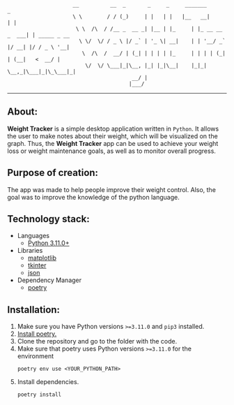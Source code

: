 ```
                     __          __  _       _     _     _______             _             
                     \ \        / / (_)     | |   | |   |__   __|           | |            
                      \ \  /\  / /__ _  __ _| |__ | |_     | |_ __ __ _  ___| | _____ _ __ 
                       \ \/  \/ / _ \ |/ _` | '_ \| __|    | | '__/ _` |/ __| |/ / _ \ '__|
                        \  /\  /  __/ | (_| | | | | |_     | | | | (_| | (__|   <  __/ |   
                         \/  \/ \___|_|\__, |_| |_|\__|    |_|_|  \__,_|\___|_|\_\___|_|   
                                        __/ |                                              
                                       |___/                                              
```
___
## **About:**
**Weight Tracker** is a simple desktop application written in `Python`. It allows the user to make notes about their weight, which will be visualized on the graph. Thus, the **Weight Tracker** app can be used to achieve your weight loss or weight maintenance goals, as well as to monitor overall progress.

## **Purpose of creation:**
The app was made to help people improve their weight control. Also, the goal was to improve the knowledge of the python language.

## **Technology stack:**
+ Languages
    + [Python 3.11.0+](https://www.python.org/downloads/)
+ Libraries
    + [matplotlib](https://matplotlib.org/)
    + [tkinter](https://docs.python.org/3/library/tkinter.html)
    + [json](https://docs.python.org/3/library/json.html)
+ Dependency Manager
    + [poetry](https://python-poetry.org/docs/)
## **Installation:**

1. Make sure you have Python versions `>=3.11.0` and `pip3` installed.
2. [Install poetry.](https://python-poetry.org/docs/#installation)
3. Clone the repository and go to the folder with the code.
4. Make sure that poetry uses Python versions `>=3.11.0` for the environment
    ```
    poetry env use <YOUR_PYTHON_PATH> 
    ```
5. Install dependencies.
    ```
    poetry install
    ```
